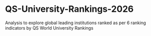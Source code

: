 # QS-University-Rankings-2026
Analysis to explore global leading institutions ranked as per 6 ranking indicators by QS World University Rankings
